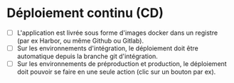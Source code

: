 # Déploiement continu (CD)

- [ ] L'application est livrée sous forme d'images docker dans un registre (par ex Harbor, ou même Github ou Gitlab).
- [ ] Sur les environnements d'intégration, le déploiement doit être automatique depuis la branche git d'intégration.
- [ ] Sur les environnements de préproduction et production, le déploiement doit pouvoir se faire en une seule action
      (clic sur un bouton par ex).
